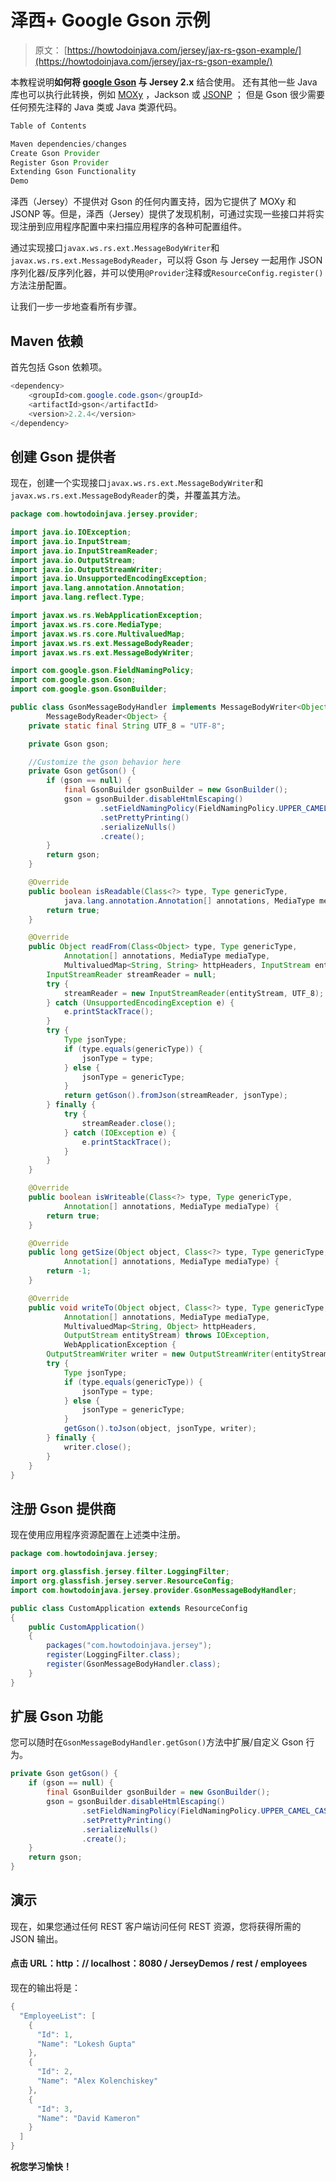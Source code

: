 # 泽西+ Google Gson 示例

> 原文： [https://howtodoinjava.com/jersey/jax-rs-gson-example/](https://howtodoinjava.com/jersey/jax-rs-gson-example/)

本教程说明**如何将 [google Gson](//howtodoinjava.com/best-practices/google-gson-tutorial-convert-java-object-to-from-json/) 与 Jersey 2.x** 结合使用。 还有其他一些 Java 库也可以执行此转换，例如 [MOXy](//howtodoinjava.com/jersey/jax-rs-jersey-moxy-json-example/) ，Jackson 或 [JSONP](//howtodoinjava.com/jersey/jax-rs-jersey-jsonp-example/) ； 但是 Gson 很少需要任何预先注释的 Java 类或 Java 类源代码。

```java
Table of Contents

Maven dependencies/changes
Create Gson Provider
Register Gson Provider
Extending Gson Functionality
Demo
```

泽西（Jersey）不提供对 Gson 的任何内置支持，因为它提供了 MOXy 和 JSONP 等。但是，泽西（Jersey）提供了发现机制，可通过实现一些接口并将实现注册到应用程序配置中来扫描应用程序的各种可配置组件。

通过实现接口`javax.ws.rs.ext.MessageBodyWriter`和`javax.ws.rs.ext.MessageBodyReader`，可以将 Gson 与 Jersey 一起用作 JSON 序列化器/反序列化器，并可以使用`@Provider`注释或`ResourceConfig.register()`方法注册配置。

让我们一步一步地查看所有步骤。

## Maven 依赖

首先包括 Gson 依赖项。

```java
<dependency>
	<groupId>com.google.code.gson</groupId>
	<artifactId>gson</artifactId>
	<version>2.2.4</version>
</dependency>

```

## 创建 Gson 提供者

现在，创建一个实现接口`javax.ws.rs.ext.MessageBodyWriter`和`javax.ws.rs.ext.MessageBodyReader`的类，并覆盖其方法。

```java
package com.howtodoinjava.jersey.provider;

import java.io.IOException;
import java.io.InputStream;
import java.io.InputStreamReader;
import java.io.OutputStream;
import java.io.OutputStreamWriter;
import java.io.UnsupportedEncodingException;
import java.lang.annotation.Annotation;
import java.lang.reflect.Type;

import javax.ws.rs.WebApplicationException;
import javax.ws.rs.core.MediaType;
import javax.ws.rs.core.MultivaluedMap;
import javax.ws.rs.ext.MessageBodyReader;
import javax.ws.rs.ext.MessageBodyWriter;

import com.google.gson.FieldNamingPolicy;
import com.google.gson.Gson;
import com.google.gson.GsonBuilder;

public class GsonMessageBodyHandler implements MessageBodyWriter<Object>,
		MessageBodyReader<Object> {
	private static final String UTF_8 = "UTF-8";

	private Gson gson;

	//Customize the gson behavior here
	private Gson getGson() {
		if (gson == null) {
			final GsonBuilder gsonBuilder = new GsonBuilder();
			gson = gsonBuilder.disableHtmlEscaping()
					.setFieldNamingPolicy(FieldNamingPolicy.UPPER_CAMEL_CASE)
					.setPrettyPrinting()
					.serializeNulls()
					.create();
		}
		return gson;
	}

	@Override
	public boolean isReadable(Class<?> type, Type genericType,
			java.lang.annotation.Annotation[] annotations, MediaType mediaType) {
		return true;
	}

	@Override
	public Object readFrom(Class<Object> type, Type genericType,
			Annotation[] annotations, MediaType mediaType,
			MultivaluedMap<String, String> httpHeaders, InputStream entityStream) {
		InputStreamReader streamReader = null;
		try {
			streamReader = new InputStreamReader(entityStream, UTF_8);
		} catch (UnsupportedEncodingException e) {
			e.printStackTrace();
		}
		try {
			Type jsonType;
			if (type.equals(genericType)) {
				jsonType = type;
			} else {
				jsonType = genericType;
			}
			return getGson().fromJson(streamReader, jsonType);
		} finally {
			try {
				streamReader.close();
			} catch (IOException e) {
				e.printStackTrace();
			}
		}
	}

	@Override
	public boolean isWriteable(Class<?> type, Type genericType,
			Annotation[] annotations, MediaType mediaType) {
		return true;
	}

	@Override
	public long getSize(Object object, Class<?> type, Type genericType,
			Annotation[] annotations, MediaType mediaType) {
		return -1;
	}

	@Override
	public void writeTo(Object object, Class<?> type, Type genericType,
			Annotation[] annotations, MediaType mediaType,
			MultivaluedMap<String, Object> httpHeaders,
			OutputStream entityStream) throws IOException,
			WebApplicationException {
		OutputStreamWriter writer = new OutputStreamWriter(entityStream, UTF_8);
		try {
			Type jsonType;
			if (type.equals(genericType)) {
				jsonType = type;
			} else {
				jsonType = genericType;
			}
			getGson().toJson(object, jsonType, writer);
		} finally {
			writer.close();
		}
	}
}

```

## 注册 Gson 提供商

现在使用应用程序资源配置在上述类中注册。

```java
package com.howtodoinjava.jersey;

import org.glassfish.jersey.filter.LoggingFilter;
import org.glassfish.jersey.server.ResourceConfig;
import com.howtodoinjava.jersey.provider.GsonMessageBodyHandler;

public class CustomApplication extends ResourceConfig 
{
	public CustomApplication() 
	{
		packages("com.howtodoinjava.jersey");
		register(LoggingFilter.class);
		register(GsonMessageBodyHandler.class);
	}
}

```

## 扩展 Gson 功能

您可以随时在`GsonMessageBodyHandler.getGson()`方法中扩展/自定义 Gson 行为。

```java
private Gson getGson() {
	if (gson == null) {
		final GsonBuilder gsonBuilder = new GsonBuilder();
		gson = gsonBuilder.disableHtmlEscaping()
				.setFieldNamingPolicy(FieldNamingPolicy.UPPER_CAMEL_CASE)
				.setPrettyPrinting()
				.serializeNulls()
				.create();
	}
	return gson;
}

```

## 演示

现在，如果您通过任何 REST 客户端访问任何 REST 资源，您将获得所需的 JSON 输出。

#### 点击 URL：http：// localhost：8080 / JerseyDemos / rest / employees

现在的输出将是：

```java
{
  "EmployeeList": [
    {
      "Id": 1,
      "Name": "Lokesh Gupta"
    },
    {
      "Id": 2,
      "Name": "Alex Kolenchiskey"
    },
    {
      "Id": 3,
      "Name": "David Kameron"
    }
  ]
}
```

**祝您学习愉快！**